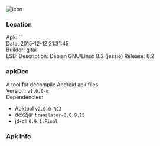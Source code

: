 ![icon](./)

### Location
Apk: ``    
Data: 2015-12-12 21:31:45     
Builder: gitai    
LSB: Description: Debian GNU/Linux 8.2 (jessie) Release: 8.2    

### apkDec     
A tool for decompile Android apk files    
Version:  `v1.0.0-α`     
Dependencies:    
+ Apktool `v2.0.0-RC2`    
+ dex2jar `translator-0.0.9.15`    
+ jd-cli `0.9.1.Final`    

### Apk Info    
```
```
